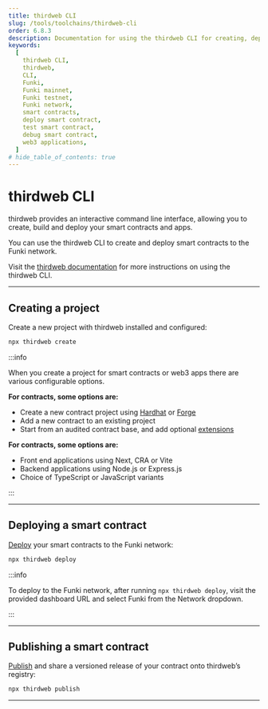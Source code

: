 ```yaml
---
title: thirdweb CLI
slug: /tools/toolchains/thirdweb-cli
order: 6.8.3
description: Documentation for using the thirdweb CLI for creating, deploying, and publishing smart contracts and web3 applications on the Funki network, including detailed instructions and options for project creation and deployment.
keywords:
  [
    thirdweb CLI,
    thirdweb,
    CLI,
    Funki,
    Funki mainnet,
    Funki testnet,
    Funki network,
    smart contracts,
    deploy smart contract,
    test smart contract,
    debug smart contract,
    web3 applications,
  ]
# hide_table_of_contents: true
---
```


# thirdweb CLI

thirdweb provides an interactive command line interface, allowing you to create, build and deploy your smart contracts and apps.

You can use the thirdweb CLI to create and deploy smart contracts to the Funki network.

Visit the [thirdweb documentation](https://portal.thirdweb.com/cli) for more instructions on using the thirdweb CLI.

---

## Creating a project

Create a new project with thirdweb installed and configured:

```bash
npx thirdweb create
```

:::info

When you create a project for smart contracts or web3 apps there are various configurable options.

**For contracts, some options are:**

- Create a new contract project using [Hardhat](https://hardhat.org/) or [Forge](https://book.getfoundry.sh/)
- Add a new contract to an existing project
- Start from an audited contract base, and add optional [extensions](https://portal.thirdweb.com/contractkit/extensions)

**For contracts, some options are:**

- Front end applications using Next, CRA or Vite
- Backend applications using Node.js or Express.js
- Choice of TypeScript or JavaScript variants

:::

---

## Deploying a smart contract

[Deploy](https://portal.thirdweb.com/deploy) your smart contracts to the Funki network:

```bash
npx thirdweb deploy
```

:::info

To deploy to the Funki network, after running `npx thirdweb deploy`, visit the provided dashboard URL and select Funki from the Network dropdown.

:::

<!-- :::info

For a complete guide on using the thirdweb CLI to create and deploy contracts on Funki, see [Deploy a smart contract on Funki testnet](https://blog.thirdweb.com/guides/how-to-deploy-a-smart-contract-to-base-network-testnet-coinbase-l2/).

::: -->

---

## Publishing a smart contract

[Publish](https://portal.thirdweb.com/publish) and share a versioned release of your contract onto thirdweb’s registry:

```bash
npx thirdweb publish
```

---
